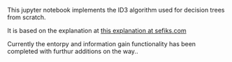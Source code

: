 This jupyter notebook implements the ID3 algorithm used for decision trees from scratch.

It is based on the explanation at [this explanation at sefiks.com](https://sefiks.com/2017/11/20/a-step-by-step-id3-decision-tree-example/)

Currently the entorpy and information gain functionality has been completed with furthur additions on the way..
